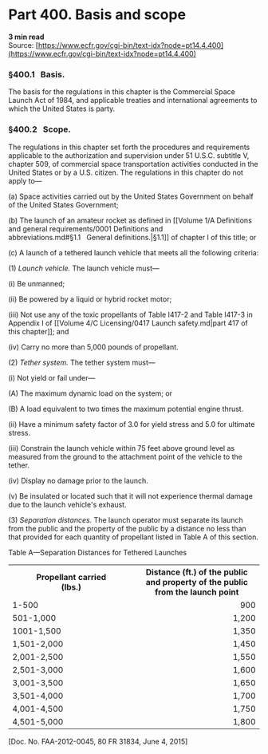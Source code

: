 # Part 400. Basis and scope
**3 min read**  
Source: [https://www.ecfr.gov/cgi-bin/text-idx?node=pt14.4.400](https://www.ecfr.gov/cgi-bin/text-idx?node=pt14.4.400)

<div>

### §400.1   Basis.

The basis for the regulations in this chapter is the Commercial Space Launch Act of 1984, and applicable treaties and international agreements to which the United States is party.

### §400.2   Scope.

The regulations in this chapter set forth the procedures and requirements applicable to the authorization and supervision under 51 U.S.C. subtitle V, chapter 509, of commercial space transportation activities conducted in the United States or by a U.S. citizen. The regulations in this chapter do not apply to—

\(a\) Space activities carried out by the United States Government on behalf of the United States Government;

\(b\) The launch of an amateur rocket as defined in [[Volume 1/A Definitions and general requirements/0001 Definitions and abbreviations.md#§1.1   General definitions.|§1.1]] of chapter I of this title; or

\(c\) A launch of a tethered launch vehicle that meets all the following criteria:

\(1\) *Launch vehicle.* The launch vehicle must—

\(i\) Be unmanned;

\(ii\) Be powered by a liquid or hybrid rocket motor;

\(iii\) Not use any of the toxic propellants of Table I417-2 and Table I417-3 in Appendix I of [[Volume 4/C Licensing/0417 Launch safety.md|part 417 of this chapter]]; and

\(iv\) Carry no more than 5,000 pounds of propellant.

\(2\) *Tether system.* The tether system must—

\(i\) Not yield or fail under—

\(A\) The maximum dynamic load on the system; or

\(B\) A load equivalent to two times the maximum potential engine thrust.

\(ii\) Have a minimum safety factor of 3.0 for yield stress and 5.0 for ultimate stress.

\(iii\) Constrain the launch vehicle within 75 feet above ground level as measured from the ground to the attachment point of the vehicle to the tether.

\(iv\) Display no damage prior to the launch.

\(v\) Be insulated or located such that it will not experience thermal damage due to the launch vehicle's exhaust.

\(3\) *Separation distances.* The launch operator must separate its launch from the public and the property of the public by a distance no less than that provided for each quantity of propellant listed in Table A of this section.

<div>

<div>

Table A—Separation Distances for Tethered Launches

</div>

<div>

<table data-border="1" data-cellpadding="1" data-cellspacing="1" data-frame="void" width="100%"><colgroup><col style="width: 50%" /><col style="width: 50%" /></colgroup><tbody><tr class="header"><th scope="col">Propellant carried<br />
(lbs.)</th><th scope="col">Distance (ft.) of the public and property of the public from the launch point</th></tr><tr class="odd"><td style="text-align: left;" scope="row">1-500</td><td style="text-align: right;">900</td></tr><tr class="even"><td style="text-align: left;" scope="row">501-1,000</td><td style="text-align: right;">1,200</td></tr><tr class="odd"><td style="text-align: left;" scope="row">1001-1,500</td><td style="text-align: right;">1,350</td></tr><tr class="even"><td style="text-align: left;" scope="row">1,501-2,000</td><td style="text-align: right;">1,450</td></tr><tr class="odd"><td style="text-align: left;" scope="row">2,001-2,500</td><td style="text-align: right;">1,550</td></tr><tr class="even"><td style="text-align: left;" scope="row">2,501-3,000</td><td style="text-align: right;">1,600</td></tr><tr class="odd"><td style="text-align: left;" scope="row">3,001-3,500</td><td style="text-align: right;">1,650</td></tr><tr class="even"><td style="text-align: left;" scope="row">3,501-4,000</td><td style="text-align: right;">1,700</td></tr><tr class="odd"><td style="text-align: left;" scope="row">4,001-4,500</td><td style="text-align: right;">1,750</td></tr><tr class="even"><td style="text-align: left;" scope="row">4,501-5,000</td><td style="text-align: right;">1,800</td></tr></tbody></table>

</div>

</div>

\[Doc. No. FAA-2012-0045, 80 FR 31834, June 4, 2015\]

</div>